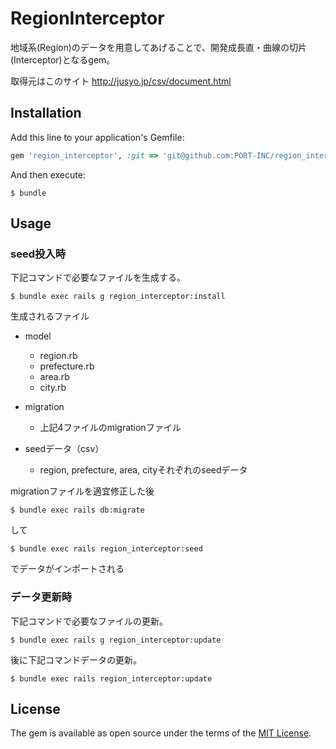 # RegionInterceptor

地域系(Region)のデータを用意してあげることで、開発成長直・曲線の切片(Interceptor)となるgem。

取得元はこのサイト
http://jusyo.jp/csv/document.html

## Installation

Add this line to your application's Gemfile:

```ruby
gem 'region_interceptor', :git => 'git@github.com:PORT-INC/region_interceptor.git'
```

And then execute:

    $ bundle

## Usage
### seed投入時
下記コマンドで必要なファイルを生成する。

    $ bundle exec rails g region_interceptor:install
    
生成されるファイル
- model
    - region.rb
    - prefecture.rb
    - area.rb
    - city.rb
    
- migration
    - 上記4ファイルのmigrationファイル
    
- seedデータ（csv）
    - region, prefecture, area, cityそれぞれのseedデータ
    

migrationファイルを適宜修正した後

    $ bundle exec rails db:migrate
    
して

    $ bundle exec rails region_interceptor:seed
    
でデータがインポートされる

### データ更新時
下記コマンドで必要なファイルの更新。

    $ bundle exec rails g region_interceptor:update
    
後に下記コマンドデータの更新。
    
    $ bundle exec rails region_interceptor:update
## License

The gem is available as open source under the terms of the [MIT License](http://opensource.org/licenses/MIT).
